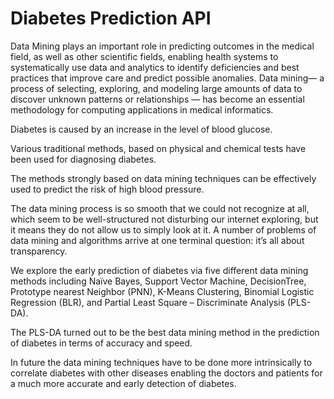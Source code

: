 # Diabetes Prediction API

Data Mining plays an important role in predicting outcomes in the medical field, as well as other scientific fields, enabling health systems to systematically use data and analytics to identify deficiencies and best practices that improve care and predict possible anomalies. Data mining—  a  process of selecting, exploring, and modeling large amounts of data to discover unknown patterns or relationships — has become an essential methodology for computing applications in medical informatics. 

Diabetes is caused by an increase in the level of blood glucose. 

Various traditional methods, based on physical and chemical tests have been used for diagnosing diabetes. 

The methods strongly based on data mining techniques can be effectively used to predict the risk of high blood pressure. 

The data mining process is so smooth that we could not recognize at all, which seem to be well-structured not disturbing our internet exploring, but it means they do not allow us to simply look at it. A number of problems of data mining and algorithms arrive at one terminal question: it’s all about transparency. 

We explore the early prediction of diabetes via five different data mining methods including Naïve Bayes, Support Vector Machine, DecisionTree, Prototype nearest Neighbor (PNN), K-Means Clustering, Binomial Logistic Regression (BLR), and Partial Least Square – Discriminate Analysis (PLS-DA).

The PLS-DA turned out to be the best data mining method in the prediction of diabetes in terms of accuracy and speed. 

In future the data mining techniques have to be done more intrinsically to correlate diabetes with other diseases enabling the doctors and patients for a much more accurate and early detection of diabetes.
